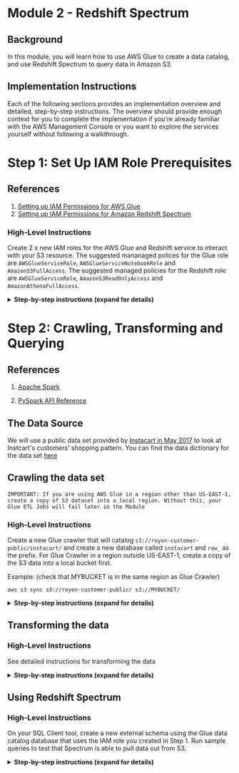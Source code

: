 # Module 2 - Redshift Spectrum

## Background
In this module, you will learn how to use AWS Glue to create a data catalog, and use Redshift Spectrum to query data in Amazon S3.

## Implementation Instructions

Each of the following sections provides an implementation overview and detailed, step-by-step instructions. The overview should provide enough context for you to complete the implementation if you're already familiar with the AWS Management Console or you want to explore the services yourself without following a walkthrough.

# Step 1: Set Up IAM Role Prerequisites<a name="rs-gsg-prereq"></a>

## References
1. [Setting up IAM Permissions for AWS Glue](http://docs.aws.amazon.com/glue/latest/dg/getting-started-access.html)
1. [Setting up IAM Permissions for Amazon Redshift Spectrum](http://docs.aws.amazon.com/redshift/latest/dg/c-spectrum-iam-policies.html)

### High-Level Instructions

Create 2 x new IAM roles for the AWS Glue and Redshift service to interact with your S3 resource. The suggested mananaged polices for the Glue role are `AWSGlueServiceRole`, `AWSGlueServiceNotebookRole` and `AmazonS3FullAccess`. The suggested managed policies for the Redshift role are `AWSGlueServiceRole`, `AmazonS3ReadOnlyAccess` and `AmazonAthenaFullAccess`.

<details>
<summary><strong>Step-by-step instructions (expand for details)</strong></summary><p>

## Setup IAM Permissions for AWS Glue
1. Access the IAM console and select **Users**. Then select your username

1. Click **Add Permissions** button

1. From the list of managed policies, attach the following:

    + AWSGlueConsoleFullAccess
    + CloudWatchLogsReadOnlyAccess
    + AWSCloudFormationReadOnlyAccess

## Setup AWS Glue default service role
1. From the IAM console click **Roles** and create a new role

1. Select **Glue** from the list of services and click the **Next:Permissions** button
![Glue IAM](http://amazonathenahandson.s3-website-us-east-1.amazonaws.com/images/glue_role.png)

1. From the list of managed policies, attach the following by searching for their name and click **Next:Review** when done.

    + AWSGlueServiceRole
    + AWSGlueServiceNotebookRole
    + AmazonS3FullAccess

1. Give your role a name, such as **AWSGlueServiceRole** and click **Create Role**

![Glue Service Role](http://amazonathenahandson.s3-website-us-east-1.amazonaws.com/images/glue_role_final.png)

## Setup Amazon Redshift Spectrum service role
1. From the IAM console click **Roles** and create a new role

1. Select **Redshift** from the list of services followed by **Redshift - Customizable** use case and click the **Next:Permissions** button

![Redshift IAM](http://amazonathenahandson.s3-website-us-east-1.amazonaws.com/images/spectrum_role.png)

1. From the list of managed policies, attach the following by searching for their name and click **Next:Review** when done.
    + AWSGlueServiceRole
    + AmazonS3ReadOnlyAccess
    + AmazonAthenaFullAccess

![Spectrum roles](http://amazonathenahandson.s3-website-us-east-1.amazonaws.com/images/spectrum_role_review.png)

1. Give your role a name, such as **SpectrumServiceRole** and click Create Role

1. Once created, navigate back to the **Roles** section of IAM console and search for the role we just created. Select your role and copy the **Role ARN** to your clipboard

1. If you already have a Redshift cluster follow these [instructions](http://docs.aws.amazon.com/redshift/latest/dg/c-getting-started-using-spectrum-add-role.html) to attach the new role to it. If you do not have a cluster go ahead and create one making sure to associate this new role with the cluster at creation time.


## Setup Glue Data Catalog Connection to Redshift
1. Open the AWS Glue Console and select **Connections** from the left hand side under the Data Catalog section

Click **Add Connection** button

Give your connection a name and select **Amazon Redshift** from the connection type drop down. Click **Next**

![Glue connection](http://amazonathenahandson.s3-website-us-east-1.amazonaws.com/images/conn_name.png)

1. From the cluster drop down select your Redshift cluster. Enter your password, click **Next** and then **Finish**

After the connection is created, select your connection and click T**est Connection**. If the test fails, confirm the database name, username and password and try again.

Now that your connection is successful you can move on to the next section.
</p></details>



# Step 2: Crawling, Transforming and Querying <a name="rs-gsg-ctq"></a>

## References
1. [Apache Spark](https://spark.apache.org/)

1. [PySpark API Reference](http://spark.apache.org/docs/2.1.0/api/python/pyspark.sql.html)

## The Data Source
We will use a public data set provided by [Instacart in May 2017](https://tech.instacart.com/3-million-instacart-orders-open-sourced-d40d29ead6f2) to look at Instcart's customers' shopping pattern. You can find the data dictionary for the data set [here](https://gist.github.com/jeremystan/c3b39d947d9b88b3ccff3147dbcf6c6b)

## Crawling the data set
`IMPORTANT: If you are using AWS Glue in a region other than US-EAST-1, create a copy of S3 dataset into a local region. Without this, your Glue ETL Jobs will fail later in the Module`

### High-Level Instructions
Create a new Glue crawler that will catalog `s3://royon-customer-public/instacart/` and create a new database called `instacart` and `raw_` as the prefix. For Glue Crawler in a region outside US-EAST-1, create a copy of the S3 data into a local bucket first.

Example: (check that MYBUCKET is in the same region as Glue Crawler)
``` shell
aws s3 sync s3://royon-customer-public/ s3://MYBUCKET/
```

<details>
<summary><strong>Step-by-step instructions (expand for details)</strong></summary><p>

## Crawling the data set
1. Open the AWS Glue console

1. Select **Crawler** and click **Add Crawler**

1. Give your crawler a name and choose the Glue IAM role we created in Step 1 **AWSGlueServiceRole**

1. Select **S3** as the **Data Source** and specify a path in **another account**. Paste **s3://royon-customer-public/instacart/** as the S3 path.

1. Do not add any additional data sources and select **Run On Demand** for frequency

1. Create a new database called **instacart** and enter **raw_** as the table prefix

1. Click **Finish** to complete creating the crawler

1. Run the new crawler

</p></details>

## Transforming the data

### High-Level Instructions

See detailed instructions for transforming the data

<details>
<summary><strong>Step-by-step instructions (expand for details)</strong></summary><p>

## Transforming the Data
Before we get started with creating a Glue ETL job, we need to make one small change to the created tables. Select Tables in the Data Catalog and search for **raw_products**. Click **raw_products** to open up the table details. As you can see the Classification is `UNKNOWN`. We need to fix it before continuing.

1. Click **Edit Table**

1. Scroll down to **Classification** and change the value to **csv**

1. Click **Apply** to save the changes You may have also noticed that we don't have any column, that's ok, we'll fix this soon.

We'll now create a Glue ETL job that will process all 5 tables that the crawler created. We will create three fact tables in Redshift to hold the aisles, products and departments data. We will save the prior orders data in a Parquet optimized file format to Amazon S3.

`Before proceeding with Glue, connect to your Redshift cluster using a SQL client tool and create a new database called instacart`

EXAMPLE (within SQL workbench)

``` sql
CREATE DATABASE instacart
```

1. From the Glue ETL menu select **Jobs** and click **Add Job**

1. Give your job a name such as **instacart_etl** and select our service role. Leave all of the other options unchanged but provide a **Temporary Directory** for the output.

1. From the **Data Sources** list select one of the Instcart tables, lets say **raw_departments**. We can only select one table at this stage.

![Choosing Data Sources](http://amazonathenahandson.s3-website-us-east-1.amazonaws.com/images/rs_etl_select_source.png)


1. When choosing our data targets select **Create tables in your data target**. Select **JDBC** for data store. Enter the database name of your Redshift cluster and click **Next**

![Choosing Data Targets](http://amazonathenahandson.s3-website-us-east-1.amazonaws.com/images/rs_etl_data_target.png)


1. In this step we can change the source to target column mapping but we will not change this now. Click **Next**

1. Click **Finish** to complete creating our ETL

As you can see, AWS Glue created a script for you to get started. If you remember we still need to fix the Products table. Select everything in the script window and replace it with the code below.

`Make sure you update the values for GLUE_DB_CONNECTION and OUTPUT_S3_PATH to your own resources or the job will fail. GLUE_DB_CONNECTION is the Connection to Redshift you created in Step 1. `


``` python
import sys
from awsglue.transforms import *
from awsglue.utils import getResolvedOptions
from pyspark.context import SparkContext
from awsglue.context import GlueContext
from awsglue.dynamicframe import DynamicFrame
from awsglue.job import Job

##################
## Update these variables with your own information
##################
GLUE_DB_NAME = "instacart"
REDSHIFT_DB_NAME = "instacart"
GLUE_DB_CONNECTION = "YOUR_CATALOG_REDSHIFT_CONNECTION"

TBL_RAW_PRODUCTS = "raw_products"
TBL_RAW_ORDERS = "raw_orders"
TBL_RAW_ORDERS_PRIOR = "raw_orders_prior"
TBL_RAW_DEPT = "raw_departments"

OUTPUT_S3_PATH = "s3://YOURS3BUCKET/"
##################

## @params: [JOB_NAME]
args = getResolvedOptions(sys.argv, ['JOB_NAME'])

## Create Glue and Spark context variables
sc = SparkContext()
glueContext = GlueContext(sc)
spark = glueContext.spark_session
job = Job(glueContext)
job.init(args['JOB_NAME'], args)

## Define the source tables from where to read data
products = glueContext.create_dynamic_frame.from_catalog(database = GLUE_DB_NAME, table_name = TBL_RAW_PRODUCTS, transformation_ctx = "products").toDF()
orders_prior = glueContext.create_dynamic_frame.from_catalog(database = GLUE_DB_NAME, table_name = TBL_RAW_ORDERS_PRIOR, transformation_ctx = "orders_prior").toDF()
departments = glueContext.create_dynamic_frame.from_catalog(database = GLUE_DB_NAME, table_name = TBL_RAW_DEPT, transformation_ctx = "departments").toDF()

## Fix the products table which was missing columns and types
p_df = products.withColumn('product_id', products.col0.cast('bigint')) \
.withColumn('product_name', products.col1.cast('string')) \
.withColumn('aisle_id', products.col2.cast('bigint')) \
.withColumn('department_id', products.col2.cast('bigint')) \
.na.drop('any')
prods = p_df.select('product_id', 'product_name', 'aisle_id', 'department_id')

## Drop records that contain any null values
prods = prods.na.drop('any')
orders = orders_prior.na.drop('any')
departments = departments.na.drop('any')

## Convert from Spark DataFrame back to Glue DynamicFrame
df_prods = DynamicFrame.fromDF(prods, glueContext, 'df_prods')
df_depts = DynamicFrame.fromDF(departments, glueContext, 'df_depts')

## Write departments table to Redshift
datasink1 = glueContext.write_dynamic_frame.from_jdbc_conf(frame = df_depts, catalog_connection = GLUE_DB_CONNECTION, connection_options = {"dbtable": "departments", "database": REDSHIFT_DB_NAME}, redshift_tmp_dir = args["TempDir"], transformation_ctx = "datasink1")
## Write products table to Redshift
datasink2 = glueContext.write_dynamic_frame.from_jdbc_conf(frame = df_prods, catalog_connection = GLUE_DB_CONNECTION, connection_options = {"dbtable": "products", "database": REDSHIFT_DB_NAME}, redshift_tmp_dir = args["TempDir"], transformation_ctx = "datasink2")

## Write orders data to S3 in Parquet format
orders.coalesce(10) \
    .write \
    .mode('overwrite') \
    .parquet(OUTPUT_S3_PATH + 'orders/')

job.commit()
```

Now save and run your ETL job. One thing to note is that we're writing out a new set of data to our own S3 bucket. We need to configure a crawler to scan this new bucket and create appropriate tables in the Data Catalog so we can query them with Athena.

1. Before we go on, there is a little bit of cleanup we need to do in order to help the crawler produce better results. When Apache Spark (used by Glue ETL) does its work, it generates some temporary files. We will need to delete them. In the output S3 bucket delete files named **name_$folder$**, **_metadata** and **_common_metadata**

1. From the Glue console select **Crawlers** and create a new crawler. Point it to the top S3 bucket where you saved your results defined by **OUTPUT_S3_PATH** in the script above. Make sure you configure the table prefix to something other than raw_ so you can differentiate them from the previous ones we created such as **table_**.

1. When the ETL job completes we can run our new crawler. After the crawler completes you should see your new orders table. Also look in Redshift to verify that products and department tables were created and have data.

![Updated Data Catalog](http://amazonathenahandson.s3-website-us-east-1.amazonaws.com/images/instacart_orders_table.png)

</p></details>

## Using Redshift Spectrum

### High-Level Instructions

On your SQL Client tool, create a new external schema using the Glue data catalog database that uses the IAM role you created in Step 1. Run sample queries to test that Spectrum is able to pull data out from S3.

<details>
<summary><strong>Step-by-step instructions (expand for details)</strong></summary><p>


### SQL Client
To run queries on Redshift you will need a SQL tool such as SQL Workbench/J. You can find instructions to set it up [here](http://docs.aws.amazon.com/redshift/latest/mgmt/connecting-using-workbench.html)

1. Before we can query data in S3 using Spectrum we need to create an external schema configured to interface with the Glue Data Catalog. Open up SQL Workbench/J or a similar tool and run the following commands in sequence:

    ``` sql
    SET autocommit ON
    ```

    ``` sql
    CREATE EXTERNAL SCHEMA instacart_schema 
    FROM data catalog 
    DATABASE 'instacart' 
    IAM_ROLE 'YOUR-SPECTRUM-ROLE-ARN'
    CREATE EXTERNAL DATABASE IF NOT EXISTS;
    ```

    In the above statement we create an external schema within Redshift to tell it that database `instacart` and all its tables are managed by the Glue Data Catalog. Also make sure to use the IAM role ARN you created in the first section of this Module.

    Now we have an external Redshift schema defined pointing to our database in Glue Data Catalog we can start running some queries.

1. Still from within SQL Workbench/J, lets verify that our fact tables (products and departments) where created in Redshift
    ``` sql
    SELECT * FROM products
    LIMIT 10;
    ```

    ![SQL product result](http://amazonathenahandson.s3-website-us-east-1.amazonaws.com/images/rs_sql_products.png)

1. Similarly for departments

    ``` sql
    SELECT * FROM departments
    LIMIT 10;
    ```

1. Now lets look at our orders in S3 using Redshift Spectrum. Make sure the replace the `Database Name`, `Schema Name` and the `Table Name` with your own values.

    ``` sql
    SELECT * FROM instacart.instacart_schema.table_orders
    LIMIT 20;
    ```

1. As you can see the ETL job succeeded and all of our data is loaded. Lets explore the data further.

1. Show the top 10 products most ordered by customers

    ``` sql
    SELECT products.product_name, COUNT(DISTINCT orders.order_id) AS order_count
    FROM instacart.instacart_schema.table_orders AS orders
    JOIN products ON orders.product_id = products.product_id
    GROUP BY
    products.product_name
    ORDER BY
    order_count DESC
    LIMIT
    10
    ```

    ![SQL result top 10 products](http://amazonathenahandson.s3-website-us-east-1.amazonaws.com/images/rs_groupbyproducts.png)

</p></details>